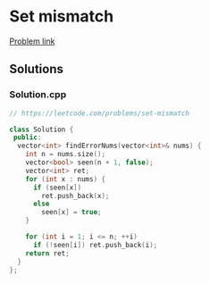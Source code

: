 # Set mismatch

[Problem link](https://leetcode.com/problems/set-mismatch)

## Solutions


### Solution.cpp
```cpp
// https://leetcode.com/problems/set-mismatch

class Solution {
 public:
  vector<int> findErrorNums(vector<int>& nums) {
    int n = nums.size();
    vector<bool> seen(n + 1, false);
    vector<int> ret;
    for (int x : nums) {
      if (seen[x])
        ret.push_back(x);
      else
        seen[x] = true;
    }

    for (int i = 1; i <= n; ++i)
      if (!seen[i]) ret.push_back(i);
    return ret;
  }
};
```